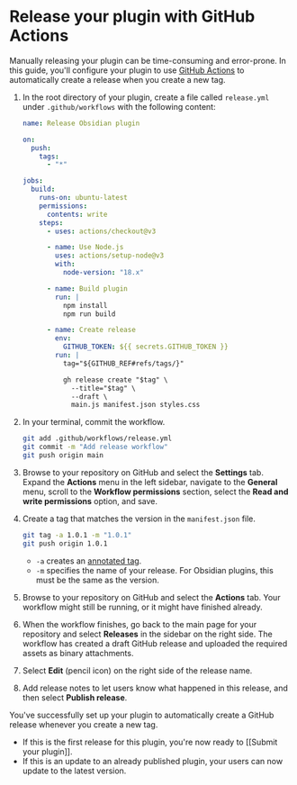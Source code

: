 # Release your plugin with GitHub Actions

Manually releasing your plugin can be time-consuming and error-prone. In this guide, you'll configure your plugin to use [GitHub Actions](https://github.com/features/actions) to automatically create a release when you create a new tag.

1. In the root directory of your plugin, create a file called `release.yml` under `.github/workflows` with the following content:

   ```yml
   name: Release Obsidian plugin

   on:
     push:
       tags:
         - "*"

   jobs:
     build:
       runs-on: ubuntu-latest
       permissions:
         contents: write
       steps:
         - uses: actions/checkout@v3

         - name: Use Node.js
           uses: actions/setup-node@v3
           with:
             node-version: "18.x"

         - name: Build plugin
           run: |
             npm install
             npm run build

         - name: Create release
           env:
             GITHUB_TOKEN: ${{ secrets.GITHUB_TOKEN }}
           run: |
             tag="${GITHUB_REF#refs/tags/}"

             gh release create "$tag" \
               --title="$tag" \
               --draft \
               main.js manifest.json styles.css
   ```

2. In your terminal, commit the workflow.

   ```bash
   git add .github/workflows/release.yml
   git commit -m "Add release workflow"
   git push origin main
   ```

3. Browse to your repository on GitHub and select the **Settings** tab. Expand the **Actions** menu in the left sidebar, navigate to the **General** menu, scroll to the **Workflow permissions** section, select the **Read and write permissions** option, and save.

4. Create a tag that matches the version in the `manifest.json` file.

   ```bash
   git tag -a 1.0.1 -m "1.0.1"
   git push origin 1.0.1
   ```

   - `-a` creates an [annotated tag](https://git-scm.com/book/en/v2/Git-Basics-Tagging#_creating_tags).
   - `-m` specifies the name of your release. For Obsidian plugins, this must be the same as the version.

5. Browse to your repository on GitHub and select the **Actions** tab. Your workflow might still be running, or it might have finished already.

6. When the workflow finishes, go back to the main page for your repository and select **Releases** in the sidebar on the right side. The workflow has created a draft GitHub release and uploaded the required assets as binary attachments.

7. Select **Edit** (pencil icon) on the right side of the release name.

8. Add release notes to let users know what happened in this release, and then select **Publish release**.

You've successfully set up your plugin to automatically create a GitHub release whenever you create a new tag.

- If this is the first release for this plugin, you're now ready to [[Submit your plugin]].
- If this is an update to an already published plugin, your users can now update to the latest version.
